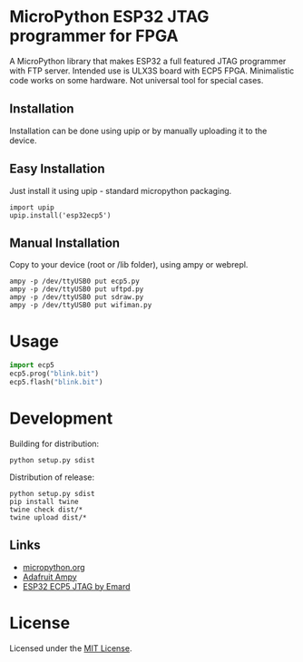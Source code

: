 # MicroPython ESP32 JTAG programmer for FPGA

A MicroPython library that makes ESP32 a full featured JTAG programmer with FTP server.
Intended use is ULX3S board with ECP5 FPGA. Minimalistic code works on some hardware.
Not universal tool for special cases.

## Installation

Installation can be done using upip or by manually uploading it to the device.

## Easy Installation

Just install it using upip - standard micropython packaging.
```
import upip
upip.install('esp32ecp5')
```

## Manual Installation

Copy to your device (root or /lib folder), using ampy or webrepl.

```
ampy -p /dev/ttyUSB0 put ecp5.py
ampy -p /dev/ttyUSB0 put uftpd.py
ampy -p /dev/ttyUSB0 put sdraw.py
ampy -p /dev/ttyUSB0 put wifiman.py
```

# Usage

```python
import ecp5
ecp5.prog("blink.bit")
ecp5.flash("blink.bit")
```

# Development

Building for distribution:
```
python setup.py sdist
```

Distribution of release:
```
python setup.py sdist
pip install twine
twine check dist/*
twine upload dist/*
```

## Links

* [micropython.org](http://micropython.org)
* [Adafruit Ampy](https://learn.adafruit.com/micropython-basics-load-files-and-run-code/install-ampy)
* [ESP32 ECP5 JTAG by Emard](https://github.com/emard/esp32ecp5)

# License

Licensed under the [MIT License](http://opensource.org/licenses/MIT).
